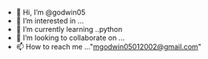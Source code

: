 - 👋 Hi, I’m @godwin05
- 👀 I’m interested in ...
- 🌱 I’m currently learning ..python
- 💞️ I’m looking to collaborate on ...
- 📫 How to reach me ..."mgodwin05012002@gmail.com"

<!---
godwin05/godwin05 is a ✨ special ✨ repository because its `README.md` (this file) appears on your GitHub profile.
You can click the Preview link to take a look at your changes.
--->
